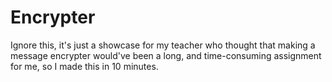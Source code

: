 # Encrypter

Ignore this, it's just a showcase for my teacher who thought that making a message encrypter would've been a long, and time-consuming assignment for me, so I made this in 10 minutes.
